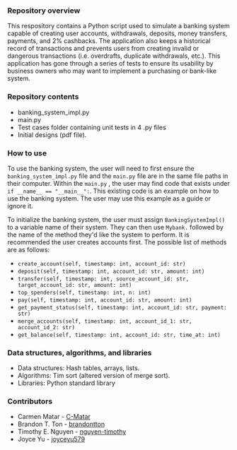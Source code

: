 
### Repository overview
This respository contains a Python script used to simulate a banking system capable of creating user accounts, withdrawals, deposits, money transfers, payments, and 2% cashbacks.
The application also keeps a historical record of transactions and prevents users from creating invalid or dangerous transactions (i.e. overdrafts, duplicate withdrawals, etc.). 
This application has gone through a series of tests to ensure its usability by business owners who may want to implement a purchasing or bank-like system.

### Repository contents
- banking_system_impl.py 
- main.py 
- Test cases folder containing unit tests in 4 .py files 
- Initial designs (pdf file).

### How to use
To use the banking system, the user will need to first ensure the `banking_system_impl.py` file and the `main.py` file are in the same file paths in their computer. Within the `main.py` , the user may find code that exists under `if __name__ == "__main__":`. This existing code is an example on how to use the banking system. The user may use this example as a guide or ignore it. 

To initialize the banking system, the user must assign `BankingSystemImpl()` to a variable name of their system. They can then use `Mybank.` followed by the name of the method they'd like the system to perform. It is recommended the user creates accounts first. The possible list of methods are as follows: 
- `create_account(self, timestamp: int, account_id: str)`
- `deposit(self, timestamp: int, account_id: str, amount: int)`
- `transfer(self, timestamp: int, source_account_id: str, target_account_id: str, amount: int)`
- `top_spenders(self, timestamp: int, n: int)`
- `pay(self, timestamp: int, account_id: str, amount: int)`
- `get_payment_status(self, timestamp: int, account_id: str, payment: str)`
- `merge_accounts(self, timestamp: int, account_id_1: str, account_id_2: str)`
- `get_balance(self, timestamp: int, account_id: str, time_at: int)`

### Data structures, algorithms, and libraries
- Data structures: Hash tables, arrays, lists. 
- Algorithms: Tim sort (altered version of merge sort).
- Libraries: Python standard library

### Contributors 
- Carmen Matar - [C-Matar](https://github.com/C-Matar)
- Brandon T. Ton  - [brandontton](https://github.com/brandontton)
- Timothy E. Nguyen - [nguyen-timothy](https://github.com/nguyen-timothy)
- Joyce Yu - [joyceyu579](https://github.com/joyceyu579)